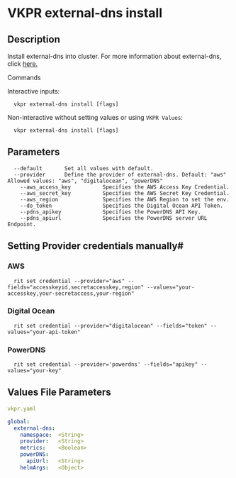 # VKPR external-dns install

## Description

Install external-dns into cluster. For more information about external-dns, click [here.](https://github.com/kubernetes-sigs/external-dns)

Commands

Interactive inputs:

```
  vkpr external-dns install [flags]
```

Non-interactive without setting values or using ```VKPR Values```:

```
  vkpr external-dns install [flags]
```

## Parameters

```
  --default       Set all values with default.
  --provider      Define the provider of external-dns. Default: "aws" Allowed values: "aws", "digitalocean", "powerDNS"
    --aws_access_key          Specifies the AWS Access Key Credential.
    --aws_secret_key          Specifies the AWS Secret Key Credential.
    --aws_region              Specifies the AWS Region to set the env.
    --do_token                Specifies the Digital Ocean API Token.
    --pdns_apikey             Specifies the PowerDNS API Key.
    --pdns_apiurl             Specifies the PowerDNS server URL Endpoint.
```

## Setting Provider credentials manually#

### AWS

```
  rit set credential --provider="aws" --fields="accesskeyid,secretaccesskey,region" --values="your-accesskey,your-secretaccess,your-region"
```

### Digital Ocean

```
  rit set credential --provider="digitalocean" --fields="token" --values="your-api-token"
```

### PowerDNS

```
  rit set credential --provider='powerdns' --fields="apikey" --values="your-key"
```

## Values File Parameters

```yaml
vkpr.yaml
```
```yaml
global:
  external-dns:
    namespace:  <String>
    provider:   <String>
    metrics:    <Boolean>
    powerDNS:
      apiUrl:   <String>
    helmArgs:   <Object>
```

